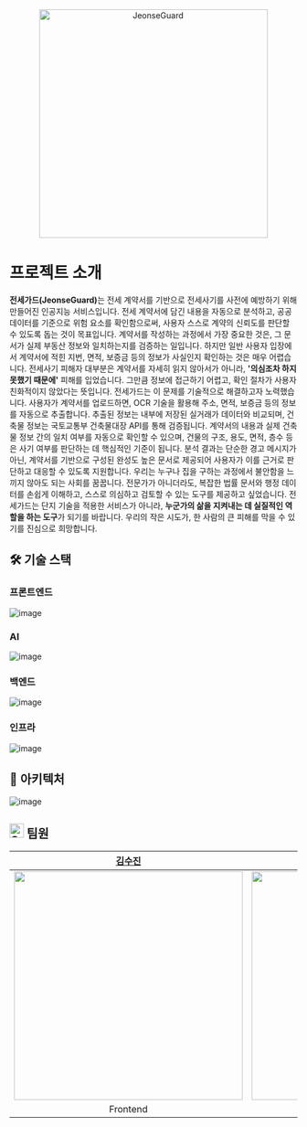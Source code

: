 <div align="middle">
<img width="400" alt="JeonseGuard" src="https://github.com/user-attachments/assets/af57259f-a748-49ad-a061-5a328328ddfe">
</div>

# 프로젝트 소개
<b>전세가드(JeonseGuard)</b>는 전세 계약서를 기반으로 전세사기를 사전에 예방하기 위해 만들어진 인공지능 서비스입니다. 전세 계약서에 담긴 내용을 자동으로 분석하고, 공공 데이터를 기준으로 위험 요소를 확인함으로써, 사용자 스스로 계약의 신뢰도를 판단할 수 있도록 돕는 것이 목표입니다.
계약서를 작성하는 과정에서 가장 중요한 것은, 그 문서가 실제 부동산 정보와 일치하는지를 검증하는 일입니다. 하지만 일반 사용자 입장에서 계약서에 적힌 지번, 면적, 보증금 등의 정보가 사실인지 확인하는 것은 매우 어렵습니다. 전세사기 피해자 대부분은 계약서를 자세히 읽지 않아서가 아니라, **'의심조차 하지 못했기 때문에'** 피해를 입었습니다. 그만큼 정보에 접근하기 어렵고, 확인 절차가 사용자 친화적이지 않았다는 뜻입니다.
전세가드는 이 문제를 기술적으로 해결하고자 노력했습니다. 사용자가 계약서를 업로드하면, OCR 기술을 활용해 주소, 면적, 보증금 등의 정보를 자동으로 추출합니다. 추출된 정보는 내부에 저장된 실거래가 데이터와 비교되며, 건축물 정보는 국토교통부 건축물대장 API를 통해 검증됩니다.
계약서의 내용과 실제 건축물 정보 간의 일치 여부를 자동으로 확인할 수 있으며, 건물의 구조, 용도, 면적, 층수 등은 사기 여부를 판단하는 데 핵심적인 기준이 됩니다. 분석 결과는 단순한 경고 메시지가 아닌, 계약서를 기반으로 구성된 완성도 높은 문서로 제공되어 사용자가 이를 근거로 판단하고 대응할 수 있도록 지원합니다.
우리는 누구나 집을 구하는 과정에서 불안함을 느끼지 않아도 되는 사회를 꿈꿉니다. 전문가가 아니더라도, 복잡한 법률 문서와 행정 데이터를 손쉽게 이해하고, 스스로 의심하고 검토할 수 있는 도구를 제공하고 싶었습니다. 전세가드는 단지 기술을 적용한 서비스가 아니라, **누군가의 삶을 지켜내는 데 실질적인 역할을 하는 도구**가 되기를 바랍니다. 우리의 작은 시도가, 한 사람의 큰 피해를 막을 수 있기를 진심으로 희망합니다.

## 🛠️ 기술 스택

### 프론트엔드
![image](https://github.com/user-attachments/assets/56165466-e1a2-4a21-91b6-eb1b7cdd43c8)

### AI
![image](https://github.com/user-attachments/assets/116b76b0-7664-4a43-b008-159957719639)

### 백엔드
![image](https://github.com/user-attachments/assets/bdbf927e-c3cc-4f24-a9aa-32b72a3772b5)

### 인프라
![image](https://github.com/user-attachments/assets/06742ad3-1c17-4be0-bb22-dd09fb9880ab)
## 🧱 아키텍처
![image](https://github.com/user-attachments/assets/3c8d4be1-73b3-4aa3-92f9-1e55caf68d3a)

## <img src="https://raw.githubusercontent.com/Tarikul-Islam-Anik/Animated-Fluent-Emojis/master/Emojis/Travel%20and%20places/Star.png" alt="Star" width="25" height="25" /> 팀원
|[김수진](https://github.com/sujeengim)|[이고은](https://github.com/g00u)|[성대열](https://github.com/Daeye0l)|[최민우](https://github.com/chaiminwoo0223)|
|:---:|:---:|:---:|:---:|
|<img src="https://github.com/sujeengim.png" width=400px>|<img src="https://github.com/g00u.png" width=400px>|<img src="https://github.com/Daeye0l.png" width=400px>|<img src="https://github.com/chaiminwoo0223.png" width=400px>|
|Frontend|Frontend|AI|Backend|

